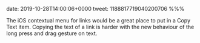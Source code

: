 date: 2019-10-28T14:00:06+0000
tweet: 1188817719040200706
%%%

The iOS contextual menu for links would be a great place to put in a Copy Text item. Copying the text of a link is harder with the new behaviour of the long press and drag gesture on text.
